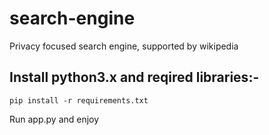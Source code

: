 # search-engine
Privacy focused search engine, supported by wikipedia

## Install python3.x and reqired libraries:-
```pip install -r requirements.txt```


Run app.py and enjoy
